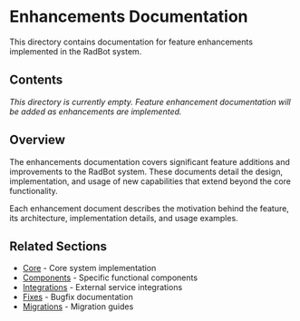 # Enhancements Documentation

<!-- Version: 0.4.0 | Last Updated: 2025-05-07 -->


This directory contains documentation for feature enhancements implemented in the RadBot system.

## Contents

*This directory is currently empty. Feature enhancement documentation will be added as enhancements are implemented.*

## Overview

The enhancements documentation covers significant feature additions and improvements to the RadBot system. These documents detail the design, implementation, and usage of new capabilities that extend beyond the core functionality.

Each enhancement document describes the motivation behind the feature, its architecture, implementation details, and usage examples.

## Related Sections

- [Core](../core/index.md) - Core system implementation
- [Components](../components/index.md) - Specific functional components
- [Integrations](../integrations/index.md) - External service integrations
- [Fixes](../fixes/index.md) - Bugfix documentation
- [Migrations](../migrations/index.md) - Migration guides